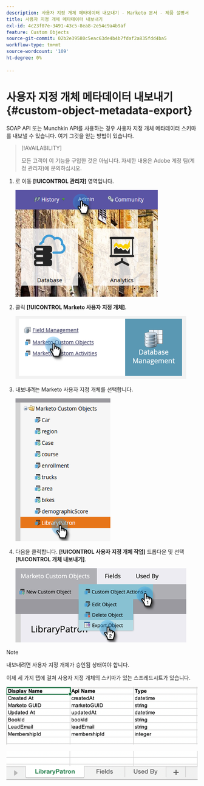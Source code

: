 ```yaml
---
description: 사용자 지정 개체 메타데이터 내보내기 - Marketo 문서 - 제품 설명서
title: 사용자 지정 개체 메타데이터 내보내기
exl-id: 4c23f07e-3491-43c5-8ea8-2e54c9a4b9af
feature: Custom Objects
source-git-commit: 02b2e39580c5eac63de4b4b7fdaf2a835fdd4ba5
workflow-type: tm+mt
source-wordcount: '109'
ht-degree: 0%

---
```


# 사용자 지정 개체 메타데이터 내보내기 {#custom-object-metadata-export}

SOAP API 또는 Munchkin API를 사용하는 경우 사용자 지정 개체 메타데이터 스키마를 내보낼 수 있습니다. 여기 그것을 얻는 방법이 있습니다.

>[!AVAILABILITY]
>
>모든 고객이 이 기능을 구입한 것은 아닙니다. 자세한 내용은 Adobe 계정 팀(계정 관리자)에 문의하십시오.

1. 로 이동 **[!UICONTROL 관리자]** 영역입니다.

   ![](assets/custom-object-metadata-export-1.png)

1. 클릭 **[!UICONTROL Marketo 사용자 지정 개체]**.

   ![](assets/custom-object-metadata-export-2.png)

1. 내보내려는 Marketo 사용자 지정 개체를 선택합니다.

   ![](assets/custom-object-metadata-export-3.png)

1. 다음을 클릭합니다. **[!UICONTROL 사용자 지정 개체 작업]** 드롭다운 및 선택 **[!UICONTROL 개체 내보내기]**.

   ![](assets/custom-object-metadata-export-4.png)

>[!NOTE]
>
>내보내려면 사용자 지정 개체가 승인됨 상태여야 합니다.

이제 세 가지 탭에 걸쳐 사용자 지정 개체의 스키마가 있는 스프레드시트가 있습니다.

![](assets/custom-object-metadata-export-5.png)

![](assets/custom-object-metadata-export-6.png)
